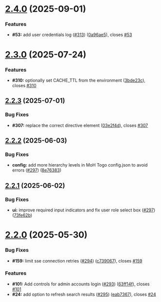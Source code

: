 # [2.4.0](https://github.com/medic/cht-user-management/compare/v2.3.0...v2.4.0) (2025-09-01)


### Features

* **#53:** add user credentials log ([#313](https://github.com/medic/cht-user-management/issues/313)) ([0a96ae5](https://github.com/medic/cht-user-management/commit/0a96ae511e04cc38b8705b192adb835227c4c726)), closes [#53](https://github.com/medic/cht-user-management/issues/53)

# [2.3.0](https://github.com/medic/cht-user-management/compare/v2.2.3...v2.3.0) (2025-07-24)


### Features

* **#310:** optionally set CACHE_TTL from the environment ([3bde23c](https://github.com/medic/cht-user-management/commit/3bde23cca160d9fb374cc6393f9e320a71c70bc0)), closes [#310](https://github.com/medic/cht-user-management/issues/310)

## [2.2.3](https://github.com/medic/cht-user-management/compare/v2.2.2...v2.2.3) (2025-07-01)


### Bug Fixes

* **#307:** replace the correct directive element ([03e2f4d](https://github.com/medic/cht-user-management/commit/03e2f4d5946c6516b4546c4fabc6696bf3b7db19)), closes [#307](https://github.com/medic/cht-user-management/issues/307)

## [2.2.2](https://github.com/medic/cht-user-management/compare/v2.2.1...v2.2.2) (2025-06-03)


### Bug Fixes

* **config:** add more hierarchy levels in MoH Togo config.json to avoid errors ([#297](https://github.com/medic/cht-user-management/issues/297)) ([8e76383](https://github.com/medic/cht-user-management/commit/8e7638302c84a914e96c5cdfbef991d41e68cf81))

## [2.2.1](https://github.com/medic/cht-user-management/compare/v2.2.0...v2.2.1) (2025-06-02)


### Bug Fixes

* **ui:** improve required input indicators and fix user role select box ([#297](https://github.com/medic/cht-user-management/issues/297)) ([73fe62b](https://github.com/medic/cht-user-management/commit/73fe62b891081fcb6f24961d9bc44d1f73df0ea8))

# [2.2.0](https://github.com/medic/cht-user-management/compare/v2.1.16...v2.2.0) (2025-05-30)


### Bug Fixes

* **#159:** limit sse connection retries ([#294](https://github.com/medic/cht-user-management/issues/294)) ([c739067](https://github.com/medic/cht-user-management/commit/c739067fbb78dd3ffb871afc67efd9e548ce79c5)), closes [#159](https://github.com/medic/cht-user-management/issues/159)


### Features

* **#101:** Add controls for admin accounts login ([#293](https://github.com/medic/cht-user-management/issues/293)) ([63ff14f](https://github.com/medic/cht-user-management/commit/63ff14fc4cfa2f240fb40138c45a49923dfe646e)), closes [#101](https://github.com/medic/cht-user-management/issues/101)
* **#24:** add option to refresh search results ([#295](https://github.com/medic/cht-user-management/issues/295)) ([eab7367](https://github.com/medic/cht-user-management/commit/eab73675b46e5e70db6e217aac8238b14ed23d5f)), closes [#24](https://github.com/medic/cht-user-management/issues/24)
